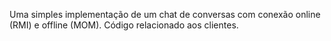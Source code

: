 Uma simples implementação de um chat de conversas com conexão online (RMI) e offline (MOM). Código relacionado aos clientes.

